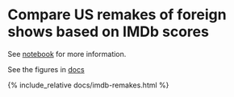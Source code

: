 # Compare US remakes of foreign shows based on IMDb scores

See [notebook](notebook.ipynb) for more information.

See the figures in [docs](docs)

{% include_relative docs/imdb-remakes.html %}
